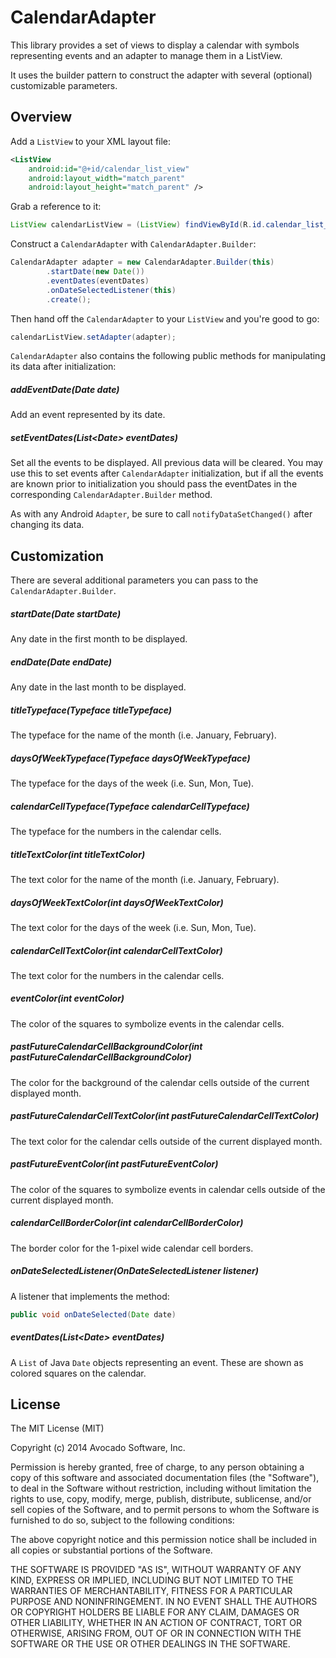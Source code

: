 CalendarAdapter
==========

This library provides a set of views to display a calendar with symbols representing events and an adapter to
manage them in a ListView.

It uses the builder pattern to construct the adapter with several (optional) customizable parameters.

## Overview

Add a `ListView` to your XML layout file:

```xml
<ListView
    android:id="@+id/calendar_list_view"
    android:layout_width="match_parent"
    android:layout_height="match_parent" />
```

Grab a reference to it:

```java
ListView calendarListView = (ListView) findViewById(R.id.calendar_list_view);
```

Construct a `CalendarAdapter` with `CalendarAdapter.Builder`:

```java
CalendarAdapter adapter = new CalendarAdapter.Builder(this)
        .startDate(new Date())
        .eventDates(eventDates)
        .onDateSelectedListener(this)
        .create();
```

Then hand off the `CalendarAdapter` to your `ListView` and you're good to go:

```java
calendarListView.setAdapter(adapter);
```

`CalendarAdapter` also contains the following public methods for manipulating its data after initialization:

##### addEventDate(Date date)

Add an event represented by its date.

##### setEventDates(List\<Date\> eventDates)

Set all the events to be displayed.  All previous data will be cleared.  You may use this to set events after `CalendarAdapter`  initialization, but if all the events are known prior to initialization you should pass the eventDates in the corresponding `CalendarAdapter.Builder` method.

As with any Android `Adapter`, be sure to call `notifyDataSetChanged()` after changing its data.

## Customization

There are several additional parameters you can pass to the `CalendarAdapter.Builder`.

##### startDate(Date startDate)

Any date in the first month to be displayed.

##### endDate(Date endDate)

Any date in the last month to be displayed.

##### titleTypeface(Typeface titleTypeface)

The typeface for the name of the month (i.e. January, February).

##### daysOfWeekTypeface(Typeface daysOfWeekTypeface)

The typeface for the days of the week (i.e. Sun, Mon, Tue).

##### calendarCellTypeface(Typeface calendarCellTypeface)

The typeface for the numbers in the calendar cells.

##### titleTextColor(int titleTextColor)

The text color for the name of the month (i.e. January, February).

##### daysOfWeekTextColor(int daysOfWeekTextColor)

The text color for the days of the week (i.e. Sun, Mon, Tue).

##### calendarCellTextColor(int calendarCellTextColor)

The text color for the numbers in the calendar cells.

##### eventColor(int eventColor)

The color of the squares to symbolize events in the calendar cells.

##### pastFutureCalendarCellBackgroundColor(int pastFutureCalendarCellBackgroundColor)

The color for the background of the calendar cells outside of the current displayed month.

##### pastFutureCalendarCellTextColor(int pastFutureCalendarCellTextColor)

The text color for the calendar cells outside of the current displayed month.

##### pastFutureEventColor(int pastFutureEventColor)

The color of the squares to symbolize events in calendar cells outside of the current displayed month.

##### calendarCellBorderColor(int calendarCellBorderColor)

The border color for the 1-pixel wide calendar cell borders.

##### onDateSelectedListener(OnDateSelectedListener listener)

A listener that implements the method:

```java
public void onDateSelected(Date date)
```

##### eventDates(List\<Date\> eventDates)

A `List` of Java `Date` objects representing an event.  These are shown as colored squares on the calendar.


## License

The MIT License (MIT)

Copyright (c) 2014 Avocado Software, Inc.

Permission is hereby granted, free of charge, to any person obtaining a copy
of this software and associated documentation files (the "Software"), to deal
in the Software without restriction, including without limitation the rights
to use, copy, modify, merge, publish, distribute, sublicense, and/or sell
copies of the Software, and to permit persons to whom the Software is
furnished to do so, subject to the following conditions:

The above copyright notice and this permission notice shall be included in all
copies or substantial portions of the Software.

THE SOFTWARE IS PROVIDED "AS IS", WITHOUT WARRANTY OF ANY KIND, EXPRESS OR
IMPLIED, INCLUDING BUT NOT LIMITED TO THE WARRANTIES OF MERCHANTABILITY,
FITNESS FOR A PARTICULAR PURPOSE AND NONINFRINGEMENT. IN NO EVENT SHALL THE
AUTHORS OR COPYRIGHT HOLDERS BE LIABLE FOR ANY CLAIM, DAMAGES OR OTHER
LIABILITY, WHETHER IN AN ACTION OF CONTRACT, TORT OR OTHERWISE, ARISING FROM,
OUT OF OR IN CONNECTION WITH THE SOFTWARE OR THE USE OR OTHER DEALINGS IN THE
SOFTWARE.
